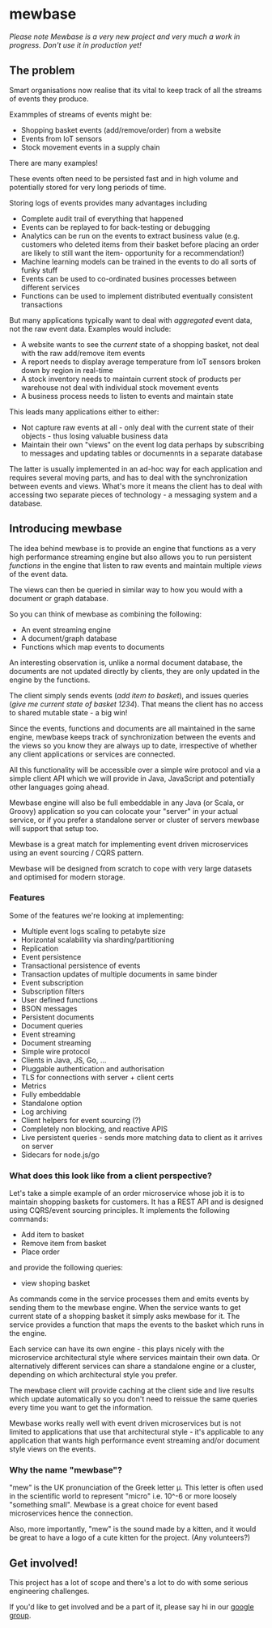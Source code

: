 # mewbase

*Please note Mewbase is a very new project and very much a work in progress. Don't use it in production yet!*

## The problem

Smart organisations now realise that its vital to keep track of all the streams of events they produce.

Exammples of streams of events might be:

* Shopping basket events (add/remove/order) from a website
* Events from IoT sensors
* Stock movement events in a supply chain

There are many examples!

These events often need to be persisted fast and in high volume and potentially stored for very long periods of time. 

Storing logs of events provides many advantages including

* Complete audit trail of everything that happened
* Events can be replayed to for back-testing or debugging
* Analytics can be run on the events to extract business value (e.g. customers who deleted items from their basket
before placing an order are likely to still want the item- opportunity for a recommendation!)
* Machine learning models can be trained in the events to do all sorts of funky stuff
* Events can be used to co-ordinated busines processes between different services
* Functions can be used to implement distributed eventually consistent transactions

But many applications typically want to deal with *aggregated* event data, not the raw event data. Examples would include:

* A website wants to see the *current* state of a shopping basket, not deal with the raw add/remove item events
* A report needs to display average temperature from IoT sensors broken down by region in real-time
* A stock inventory needs to maintain current stock of products per warehouse not deal with individual stock movement
events
* A business process needs to listen to events and maintain state

This leads many applications either to either:

* Not capture raw events at all - only deal with the current state of their objects - thus losing valuable business
data
* Maintain their own "views" on the event log data perhaps by subscribing to messages and updating tables or documennts
in a separate database

The latter is usually implemented in an ad-hoc way for each application and requires several moving parts, and has to deal
with the synchronization between events and views. What's more it means the client has to deal with accessing two separate
pieces of technology - a messaging system and a database.

## Introducing mewbase

The idea behind mewbase is to provide an engine that functions as a very high performance streaming engine but also
 allows you to run persistent *functions* in the engine that listen to raw events and maintain multiple *views* of
 the event data.
 
The views can then be queried in similar way to how you would with a document or graph database.

So you can think of mewbase as combining the following:

* An event streaming engine
* A document/graph database
* Functions which map events to documents

An interesting observation is, unlike a normal document database, the documents are not updated directly by clients,
they are only updated in the engine by the functions.

The client simply sends events (*add item to basket*), and issues queries (*give me current state of basket 1234*).
That means the client has no access to shared mutable state - a big win!  

Since the events, functions and documents are all maintained in the same engine, mewbase keeps track of synchronization
between the events and the views so you know they are always up to date, irrespective of whether any client
applications or services are connected.

All this functionality will be accessible over a simple wire protocol and via a simple client API which we will
provide in Java, JavaScript and potentially other languages going ahead.

Mewbase engine will also be full embeddable in any Java (or Scala, or Groovy) application so you can
colocate your "server" in your actual service, or if you prefer a standalone server or cluster of servers mewbase will
support that setup too.

Mewbase is a great match for implementing event driven microservices using an event sourcing / CQRS pattern.

Mewbase will be designed from scratch to cope with very large datasets and optimised for modern storage.

### Features

Some of the features we're looking at implementing:

* Multiple event logs scaling to petabyte size
* Horizontal scalability via sharding/partitioning
* Replication
* Event persistence
* Transactional persistence of events
* Transaction updates of multiple documents in same binder 
* Event subscription
* Subscription filters
* User defined functions
* BSON messages
* Persistent documents
* Document queries
* Event streaming
* Document streaming
* Simple wire protocol
* Clients in Java, JS, Go, ...
* Pluggable authentication and authorisation
* TLS for connections with server + client certs
* Metrics
* Fully embeddable
* Standalone option
* Log archiving
* Client helpers for event sourcing (?)
* Completely non blocking, and reactive APIS
* Live persistent queries - sends more matching data to client as it arrives on server 
* Sidecars for node.js/go

### What does this look like from a client perspective?

Let's take a simple example of an order microservice whose job it is to maintain shopping baskets for customers. It has
a REST API and is designed using CQRS/event sourcing principles. It implements the following commands:

* Add item to basket
* Remove item from basket
* Place order

and provide the following queries:

* view shoping basket

As commands come in the service processes them and emits events by sending them to the mewbase engine. When the service
wants to get current state of a shopping basket it simply asks mewbase for it. The service provides a function that
maps the events to the basket which runs in the engine.

Each service can have its own engine - this plays nicely with the microservice architectural style where 
services maintain their own data. Or alternatively different services can share a standalone engine or a cluster,
depending on which architectural style you prefer.

The mewbase client will provide caching at the client side and live results which update automatically so you don't
need to reissue the same queries every time you want to get the information.

Mewbase works really well with event driven microservices but is not limited to applications that use that
architectural style - it's applicable to any application that wants high performance event streaming and/or
document style views on the events.

### Why the name "mewbase"?

"mew" is the UK pronunciation of the Greek letter μ. This letter is often used in the scientific world to represent
"micro" i.e. 10^-6 or more loosely "something small". Mewbase is a great choice for event based microservices hence
the connection.

Also, more importantly, "mew" is the sound made by a kitten, and it would be great to have a logo of a cute kitten for
the project. (Any volunteers?)

## Get involved!

This project has a lot of scope and there's a lot to do with some serious engineering challenges.

If you'd like to get involved and be a part of it, please say hi in our
[google group](https://groups.google.com/forum/#!forum/mewbase).